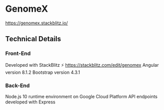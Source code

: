 # GenomeX

https://genomex.stackblitz.io/

## Technical Details

### Front-End

Developed with StackBlitz ⚡️ https://stackblitz.com/edit/genomex
Angular version 8.1.2
Bootstrap version 4.3.1

### Back-End

Node.js 10 runtime environment on Google Cloud Platform
API endpoints developed with Express
